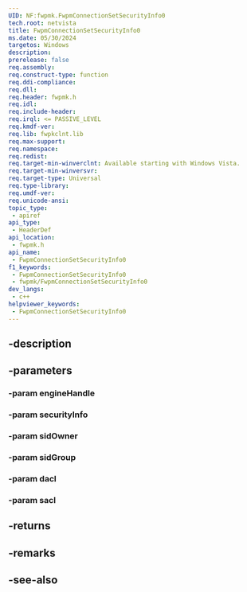 ```yaml
---
UID: NF:fwpmk.FwpmConnectionSetSecurityInfo0
tech.root: netvista
title: FwpmConnectionSetSecurityInfo0
ms.date: 05/30/2024
targetos: Windows
description: 
prerelease: false
req.assembly: 
req.construct-type: function
req.ddi-compliance: 
req.dll: 
req.header: fwpmk.h
req.idl: 
req.include-header: 
req.irql: <= PASSIVE_LEVEL
req.kmdf-ver: 
req.lib: fwpkclnt.lib
req.max-support: 
req.namespace: 
req.redist: 
req.target-min-winverclnt: Available starting with Windows Vista.
req.target-min-winversvr: 
req.target-type: Universal
req.type-library: 
req.umdf-ver: 
req.unicode-ansi: 
topic_type:
 - apiref
api_type:
 - HeaderDef
api_location:
 - fwpmk.h
api_name:
 - FwpmConnectionSetSecurityInfo0
f1_keywords:
 - FwpmConnectionSetSecurityInfo0
 - fwpmk/FwpmConnectionSetSecurityInfo0
dev_langs:
 - c++
helpviewer_keywords:
 - FwpmConnectionSetSecurityInfo0
---
```


## -description

## -parameters

### -param engineHandle

### -param securityInfo

### -param sidOwner

### -param sidGroup

### -param dacl

### -param sacl

## -returns

## -remarks

## -see-also

